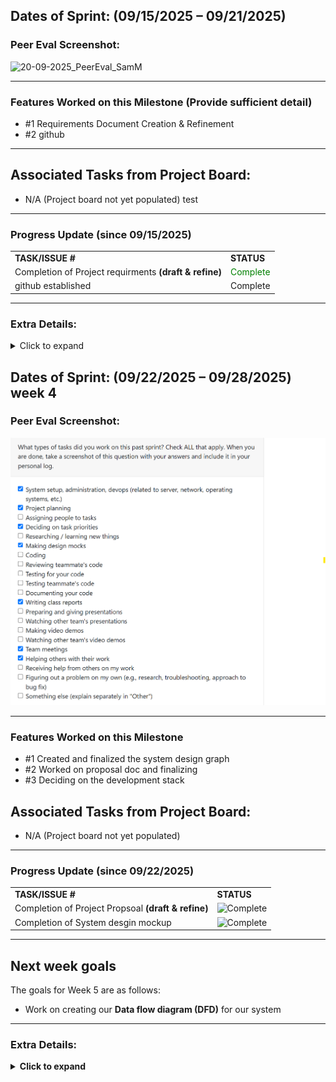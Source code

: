 ## Dates of Sprint: (09/15/2025 – 09/21/2025)

### Peer Eval Screenshot:
<img width="1080" height="626" alt="20-09-2025_PeerEval_SamM" src="https://github.com/user-attachments/assets/6f3506a1-dca2-4b9d-9128-81e1625d9b01" />




---

### Features Worked on this Milestone (Provide sufficient detail)
  * #1 Requirements Document Creation & Refinement  
  * #2 github 
  

---

## Associated Tasks from Project Board:
- N/A (Project board not yet populated)
test

---

### Progress Update (since 09/15/2025)

<table>
    <tr>
        <td><strong>TASK/ISSUE #</strong></td>
        <td><strong>STATUS</strong></td>
    </tr>
    <tr>
        <td>Completion of Project requirments <span style=" font-weight:bold">(draft & refine)</span> </td>
        <td><span style= "color:green"; font-weight:bold>Complete</span></td >
    </tr>
    <tr>
        <td>github established</td>
        <td>Complete</td >
    </tr>
</table>


---

### Extra Details:
<details>
    <summary>Click to expand</summary>
    The main focus for this week was setting up the GitHub repository and 
    collaborating with other team members to discuss and refine our project 
    requirements <span style="font-weight:bold">(functional and non-functional)</span>. Additionally, no issues have been added to the project board yet.
</details>





## Dates of Sprint: (09/22/2025 – 09/28/2025) week 4


### Peer Eval Screenshot:
![alt text](image.png)



---

### Features Worked on this Milestone   
  * #1 Created and finalized the system design graph
  * #2 Worked on proposal doc and finalizing 
  * #3 Deciding on the development stack
  


  



## Associated Tasks from Project Board:
- N/A (Project board not yet populated)

---

### Progress Update (since 09/22/2025)

<table>
    <tr>
        <td><strong>TASK/ISSUE #</strong></td>
        <td><strong>STATUS</strong></td>
    </tr>
    <tr>
        <td>Completion of Project Propsoal <strong>(draft & refine)</strong> </td>
        <td><img src="https://img.shields.io/badge/Status-Complete-green" alt="Complete"></td>
    </tr>
    <tr>
     <td>Completion of System desgin mockup</td>
     <td><img src="https://img.shields.io/badge/Status-Complete-green" alt="Complete"></td>
    </tr>
    
</table>


---
## Next week goals
The goals for Week 5 are as follows:
- Work on creating our <strong>Data flow diagram (DFD)</strong> for our system

---

### Extra Details:
<details>
  <summary><b>Click to expand</b></summary>
  This week's focus was on various aspects of the project proposal, with me working on the <strong>Project Scope and Usage Scenario</strong> of the project proposal document.
  additionally i worked on the inital design of architectures layout of our system 


</details>


